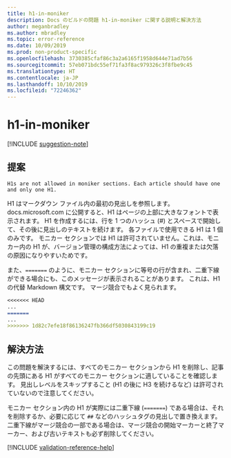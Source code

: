 ```yaml
---
title: h1-in-moniker
description: Docs のビルドの問題 h1-in-moniker に関する説明と解決方法
author: meganbradley
ms.author: mbradley
ms.topic: error-reference
ms.date: 10/09/2019
ms.prod: non-product-specific
ms.openlocfilehash: 3730385cfaf86c3a2a6165f1958d644e71ad7b56
ms.sourcegitcommit: 57eb071bdc55ef71fa3f8ac979326c3f8fbe9c45
ms.translationtype: HT
ms.contentlocale: ja-JP
ms.lasthandoff: 10/10/2019
ms.locfileid: "72246362"
---
```

# <a name="h1-in-moniker"></a>h1-in-moniker

[!INCLUDE [suggestion-note](includes/suggestion-note.md)]

## <a name="suggestion"></a>提案

`H1s are not allowed in moniker sections. Each article should have one and only one H1.`

H1 はマークダウン ファイル内の最初の見出しを参照します。 docs.microsoft.com に公開すると、H1 はページの上部に大きなフォントで表示されます。 H1 を作成するには、行を 1 つのハッシュ (#) とスペースで開始して、その後に見出しのテキストを続けます。 各ファイルで使用できる H1 は 1 個のみです。 モニカー セクションでは H1 は許可されていません。これは、モニカー内の H1 が、バージョン管理の構成方法によっては、H1 の重複または欠落の原因になりやすいためです。

また、`=======` のように、モニカー セクションに等号の行が含まれ、二重下線ができる場合にも、このメッセージが表示されることがあります。 これは、H1 の代替 Markdown 構文です。 マージ競合でもよく見られます。

```markdown
<<<<<<< HEAD
...
=======
...
>>>>>>> 1d82c7efe18f86136247fb366df5030843199c19
```

## <a name="resolution"></a>解決方法

この問題を解決するには、すべてのモニカー セクションから H1 を削除し、記事の先頭にある H1 がすべてのモニカー セクションに適していることを確認します。 見出しレベルをスキップすること (H1 の後に H3 を続けるなど) は許可されていないので注意してください。

モニカー セクション内の H1 が実際には二重下線 (`=======`) である場合は、それを削除するか、必要に応じて `##` などのハッシュタグの見出しで置き換えます。 二重下線がマージ競合の一部である場合は、マージ競合の開始マーカーと終了マーカー、および古いテキストも必ず削除してください。

<!--make sure to add this file to your includes folder and verify the path-->
[!INCLUDE [validation-reference-help](includes/validation-reference-help.md)]
